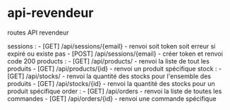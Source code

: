 # api-revendeur

routes API revendeur

sessions :
    - [GET] /api/sessions/{email} -  renvoi soit token soit erreur si expiré ou existe pas
    - [POST] /api/sessions/{email} - créer token et renvoi code 200
products :
    - [GET] /api/products/ - renvoi la liste de tout les produits
    - [GET] /api/products/{id} - renvoi un produit spécifique
stock :
    - [GET] /api/stocks/ - renvoi la quantité des stocks pour l'ensemble des produits
    - [GET] /api/stocks/{id} - renvoi la quantité des stocks pour un produit spécifique
order :
    - [GET] /api/orders - renvoi la liste de toutes les commandes
    - [GET] /api/orders/{id} - renvoi une commande spécifique
